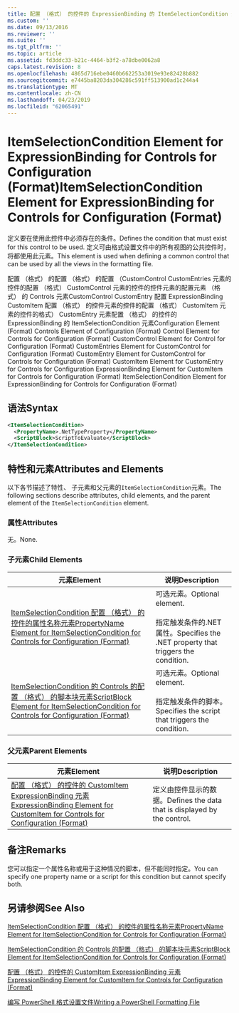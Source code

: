```yaml
---
title: 配置 （格式） 的控件的 ExpressionBinding 的 ItemSelectionCondition 元素 |Microsoft Docs
ms.custom: ''
ms.date: 09/13/2016
ms.reviewer: ''
ms.suite: ''
ms.tgt_pltfrm: ''
ms.topic: article
ms.assetid: fd3ddc33-b21c-4464-b3f2-a78dbe0062a8
caps.latest.revision: 8
ms.openlocfilehash: 4865d716ebe0460b662253a3019e93e82428b882
ms.sourcegitcommit: e7445ba8203da304286c591ff513900ad1c244a4
ms.translationtype: MT
ms.contentlocale: zh-CN
ms.lasthandoff: 04/23/2019
ms.locfileid: "62065491"
---
```

# <a name="itemselectioncondition-element-for-expressionbinding-for-controls-for-configuration-format"></a><span data-ttu-id="91766-102">ItemSelectionCondition Element for ExpressionBinding for Controls for Configuration (Format)</span><span class="sxs-lookup"><span data-stu-id="91766-102">ItemSelectionCondition Element for ExpressionBinding for Controls for Configuration (Format)</span></span>

<span data-ttu-id="91766-103">定义要在使用此控件中必须存在的条件。</span><span class="sxs-lookup"><span data-stu-id="91766-103">Defines the condition that must exist for this control to be used.</span></span> <span data-ttu-id="91766-104">定义可由格式设置文件中的所有视图的公共控件时，将都使用此元素。</span><span class="sxs-lookup"><span data-stu-id="91766-104">This element is used when defining a common control that can be used by all the views in the formatting file.</span></span>

<span data-ttu-id="91766-105">配置 （格式） 的配置 （格式） 的配置 （CustomControl CustomEntries 元素的控件的配置 （格式） CustomControl 元素的控件的控件元素的配置元素 （格式） 的 Controls 元素CustomControl CustomEntry 配置 ExpressionBinding CustomItem 配置 （格式） 的控件元素的控件的配置 （格式） CustomItem 元素的控件的格式） CustomEntry 元素配置 （格式） 的控件的 ExpressionBinding 的 ItemSelectionCondition 元素</span><span class="sxs-lookup"><span data-stu-id="91766-105">Configuration Element (Format) Controls Element of Configuration (Format) Control Element for Controls for Configuration (Format) CustomControl Element for Control for Configuration (Format) CustomEntries Element for CustomControl for Configuration (Format) CustomEntry Element for CustomControl for Controls for Configuration (Format) CustomItem Element for CustomEntry for Controls for Configuration ExpressionBinding Element for CustomItem for Controls for Configuration (Format) ItemSelectionCondition Element for ExpressionBinding for Controls for Configuration (Format)</span></span>

## <a name="syntax"></a><span data-ttu-id="91766-106">语法</span><span class="sxs-lookup"><span data-stu-id="91766-106">Syntax</span></span>

```xml
<ItemSelectionCondition>
  <PropertyName>.NetTypeProperty</PropertyName>
  <ScriptBlock>ScriptToEvaluate</ScriptBlock>
</ItemSelectionCondition>
```

## <a name="attributes-and-elements"></a><span data-ttu-id="91766-107">特性和元素</span><span class="sxs-lookup"><span data-stu-id="91766-107">Attributes and Elements</span></span>

<span data-ttu-id="91766-108">以下各节描述了特性、 子元素和父元素的`ItemSelectionCondition`元素。</span><span class="sxs-lookup"><span data-stu-id="91766-108">The following sections describe attributes, child elements, and the parent element of the `ItemSelectionCondition` element.</span></span>

### <a name="attributes"></a><span data-ttu-id="91766-109">属性</span><span class="sxs-lookup"><span data-stu-id="91766-109">Attributes</span></span>

<span data-ttu-id="91766-110">无。</span><span class="sxs-lookup"><span data-stu-id="91766-110">None.</span></span>

### <a name="child-elements"></a><span data-ttu-id="91766-111">子元素</span><span class="sxs-lookup"><span data-stu-id="91766-111">Child Elements</span></span>

|<span data-ttu-id="91766-112">元素</span><span class="sxs-lookup"><span data-stu-id="91766-112">Element</span></span>|<span data-ttu-id="91766-113">说明</span><span class="sxs-lookup"><span data-stu-id="91766-113">Description</span></span>|
|-------------|-----------------|
|[<span data-ttu-id="91766-114">ItemSelectionCondition 配置 （格式） 的控件的属性名称元素</span><span class="sxs-lookup"><span data-stu-id="91766-114">PropertyName Element for ItemSelectionCondition for Controls for Configuration (Format)</span></span>](./propertyname-element-for-itemseclectioncondition-for-controls-for-configuration-format.md)|<span data-ttu-id="91766-115">可选元素。</span><span class="sxs-lookup"><span data-stu-id="91766-115">Optional element.</span></span><br /><br /> <span data-ttu-id="91766-116">指定触发条件的.NET 属性。</span><span class="sxs-lookup"><span data-stu-id="91766-116">Specifies the .NET property that triggers the condition.</span></span>|
|[<span data-ttu-id="91766-117">ItemSelectionCondition 的 Controls 的配置 （格式） 的脚本块元素</span><span class="sxs-lookup"><span data-stu-id="91766-117">ScriptBlock Element for ItemSelectionCondition for Controls for Configuration (Format)</span></span>](./scriptblock-element-for-itemseclectioncondition-for-controls-for-configuration-format.md)|<span data-ttu-id="91766-118">可选元素。</span><span class="sxs-lookup"><span data-stu-id="91766-118">Optional element.</span></span><br /><br /> <span data-ttu-id="91766-119">指定触发条件的脚本。</span><span class="sxs-lookup"><span data-stu-id="91766-119">Specifies the script that triggers the condition.</span></span>|

### <a name="parent-elements"></a><span data-ttu-id="91766-120">父元素</span><span class="sxs-lookup"><span data-stu-id="91766-120">Parent Elements</span></span>

|<span data-ttu-id="91766-121">元素</span><span class="sxs-lookup"><span data-stu-id="91766-121">Element</span></span>|<span data-ttu-id="91766-122">说明</span><span class="sxs-lookup"><span data-stu-id="91766-122">Description</span></span>|
|-------------|-----------------|
|[<span data-ttu-id="91766-123">配置 （格式） 的控件的 CustomItem ExpressionBinding 元素</span><span class="sxs-lookup"><span data-stu-id="91766-123">ExpressionBinding Element for CustomItem for Controls for Configuration (Format)</span></span>](./expressionbinding-element-for-customitem-for-controls-for-configuration-format.md)|<span data-ttu-id="91766-124">定义由控件显示的数据。</span><span class="sxs-lookup"><span data-stu-id="91766-124">Defines the data that is displayed by the control.</span></span>|

## <a name="remarks"></a><span data-ttu-id="91766-125">备注</span><span class="sxs-lookup"><span data-stu-id="91766-125">Remarks</span></span>

<span data-ttu-id="91766-126">您可以指定一个属性名称或用于这种情况的脚本，但不能同时指定。</span><span class="sxs-lookup"><span data-stu-id="91766-126">You can specify one property name or a script for this condition but cannot specify both.</span></span>

## <a name="see-also"></a><span data-ttu-id="91766-127">另请参阅</span><span class="sxs-lookup"><span data-stu-id="91766-127">See Also</span></span>

[<span data-ttu-id="91766-128">ItemSelectionCondition 配置 （格式） 的控件的属性名称元素</span><span class="sxs-lookup"><span data-stu-id="91766-128">PropertyName Element for ItemSelectionCondition for Controls for Configuration (Format)</span></span>](./propertyname-element-for-itemseclectioncondition-for-controls-for-configuration-format.md)

[<span data-ttu-id="91766-129">ItemSelectionCondition 的 Controls 的配置 （格式） 的脚本块元素</span><span class="sxs-lookup"><span data-stu-id="91766-129">ScriptBlock Element for ItemSelectionCondition for Controls for Configuration (Format)</span></span>](./scriptblock-element-for-itemseclectioncondition-for-controls-for-configuration-format.md)

[<span data-ttu-id="91766-130">配置 （格式） 的控件的 CustomItem ExpressionBinding 元素</span><span class="sxs-lookup"><span data-stu-id="91766-130">ExpressionBinding Element for CustomItem for Controls for Configuration (Format)</span></span>](./expressionbinding-element-for-customitem-for-controls-for-configuration-format.md)

[<span data-ttu-id="91766-131">编写 PowerShell 格式设置文件</span><span class="sxs-lookup"><span data-stu-id="91766-131">Writing a PowerShell Formatting File</span></span>](./writing-a-powershell-formatting-file.md)
